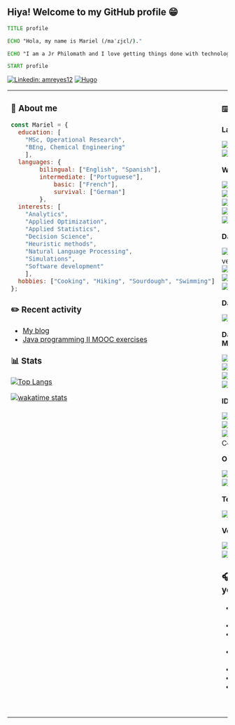 ## Hiya! Welcome to my GitHub profile :grin:

```cmd
TITLE profile

ECHO "Hola, my name is Mariel (/maˈɾjɛl/)."

ECHO "I am a Jr Philomath and I love getting things done with technology"

START profile
```

[![Linkedin: amreyes12](https://img.shields.io/badge/-amreyes12-blue?style=social&logo=Linkedin)](https://www.linkedin.com/in/amreyes12/) [![Hugo](https://img.shields.io/badge/Mariel's%20blog-FF4088?style=social&logo=hugo)](https://mariel-rs.github.io/blogs/)

<!--
![mail](https://img.shields.io/badge/mariel%2Ersal-EA4335?&style=social&logo=gmail)
-->

<table><tr><td valign="top" width="33%">

### :notebook: About me

```javascript
const Mariel = {
  education: [
  	"MSc, Operational Research", 
  	"BEng, Chemical Engineering"
	],
  languages: {
		bilingual: ["English", "Spanish"],
		intermediate: ["Portuguese"],
        	basic: ["French"],
        	survival: ["German"]
        },  
  interests: [
  	"Analytics",
  	"Applied Optimization", 
	"Applied Statistics", 
	"Decision Science",
	"Heuristic methods", 
	"Natural Language Processing", 
	"Simulations",
	"Software development"
	],
  hobbies: ["Cooking", "Hiking", "Sourdough", "Swimming"]
};
```

### :pencil2: Recent activity

- [My blog](http://mariel-rs.github.io/blogs)
- [Java programming II MOOC exercises](https://github.com/mariel-rs/mooc_fi_java_ii)

### :bar_chart: Stats

[![Top Langs](https://github-readme-stats.vercel.app/api/top-langs/?username=mariel-rs&langs_count=8&layout=compact&hide=jupyter%20notebook)](#)

[![wakatime stats](https://github-readme-stats.vercel.app/api/wakatime?username=marielrs)](#)
<!--

### :world_map: Food and the City

- Prawn soup <img src="https://img.shields.io/badge/-Acapulco-2e94ba?style=flat-square&logo=freelancer&logoColor=white"/>
- Haddock and chips <img src="https://img.shields.io/badge/-Edinburgh-005EB8?style=flat-square&logo=data:image/svg+xml;base64,PD94bWwgdmVyc2lvbj0iMS4wIj8+CjxzdmcgeG1sbnM9Imh0dHA6Ly93d3cudzMub3JnLzIwMDAvc3ZnIiB3aWR0aD0iMTAwMCIgaGVpZ2h0PSI2MDAiPgo8cmVjdCB3aWR0aD0iMTAwJSIgaGVpZ2h0PSIxMDAlIiBmaWxsPSIjMDA1RUI4Ii8+CjxwYXRoIGQ9Ik0gMCwwIEwgMTAwMCw2MDAgTSAwLDYwMCBMIDEwMDAsMCIgc3Ryb2tlPSIjZmZmIiBzdHJva2Utd2lkdGg9IjEyMCIvPgo8L3N2Zz4=&logoColor=white"/> 
- Tacos al pastor <img src="https://img.shields.io/badge/-Mexico%20City-ff5000?style=flat-square&logo=metrodelaciudaddemexico&logoColor=white"/> 
- Veg momo <img src="https://img.shields.io/badge/-Reading-53004e?style=flat-square&logo=data:image/svg+xml;base64,PD94bWwgdmVyc2lvbj0iMS4wIiBlbmNvZGluZz0iVVRGLTgiPz4KPHN2ZyB4bWxucz0iaHR0cDovL3d3dy53My5vcmcvMjAwMC9zdmciIHdpZHRoPSI4MDAiIGhlaWdodD0iNDgwIj4KPHBhdGggZmlsbD0iI0ZGRiIgZD0ibTAsMGg4MDB2NDgwSDAiLz4KPHBhdGggc3Ryb2tlPSIjQzgxMDJFIiBzdHJva2Utd2lkdGg9Ijk2IiBkPSJtMCwyNDBoODAwTTQwMCwwdjQ4MCIvPgo8L3N2Zz4=&logoColor=white"/> 
- Kangaroo steak <img src="https://img.shields.io/badge/-Sydney-E40000?style=flat-square&logo=qantas&logoColor=white"/> 

-->

</td><td valign="top" width="55%">

### :keyboard: Tech Stack

**Languages**

![C#](https://img.shields.io/badge/C%23-%23239120.svg?style=flat-square&logo=c-sharp&logoColor=white)
![Java](https://img.shields.io/badge/Java-%23ED8B00.svg?style=for-the-square&logo=openjdk&logoColor=white)
![Python](https://img.shields.io/badge/Python-3670A0?style=flat-square&logo=python&logoColor=ffdd54)
![R](https://img.shields.io/badge/R-%23276DC3.svg?style=flat-square&logo=r&logoColor=white)

**Web**

![CSS3](https://img.shields.io/badge/CSS3-%231572B6.svg?style=flat-square&logo=css3&logoColor=white)
![Express.js](https://img.shields.io/badge/express.js-%23404d59.svg?style=flat-square&logo=express&logoColor=%2361DAFB)
![HTML5](https://img.shields.io/badge/HTML5-%23E34F26.svg?style=flat-square&logo=html5&logoColor=white)
![Hugo](https://img.shields.io/badge/Hugo-FF4088?style=flat-square&logo=hugo&logoColor=white)
![JavaScript](https://img.shields.io/badge/JavaScript-%23323330.svg?style=flat-square&logo=javascript&logoColor=%23F7DF1E)
![NodeJS](https://img.shields.io/badge/Node.js-6DA55F?style=flat-square&logo=node.js&logoColor=white)

**Databases**

![MicrosoftSQLServer](https://img.shields.io/badge/Microsoft%20SQL%20Server-CC2927?style=flat-square&logo=microsoft%20sql%20server&logoColor=white)
![MySQL](https://img.shields.io/badge/MySQL-%2300f.svg?style=flat-square&logo=mysql&logoColor=white)
![PostgreSQL](https://img.shields.io/badge/PostgreSQL-%23316192.svg?style=flat-square&logo=postgresql&logoColor=white)
![SQLite](https://img.shields.io/badge/SQLite-%2307405e.svg?style=flat-square&logo=sqlite&logoColor=white)

**Data Analysis**

![Power BI](https://img.shields.io/badge/Power%20BI-F2C811?style=flat-square&logo=power%20bi&logoColor=black)

**Data Science / Machine Learning**

![Jupyter](https://img.shields.io/badge/Jupyter%20Notebook-F37626?style=flat-square&logo=jupyter&logoColor=white)
![NLTK](https://img.shields.io/badge/NLTK-276e7d?style=flat-square&logo=python&logoColor=white)
![NumPy](https://img.shields.io/badge/NumPy-%23013243.svg?style=flat-square&logo=numpy&logoColor=white)
![Pandas](https://img.shields.io/badge/pandas-%23150458.svg?style=flat-square&logo=pandas&logoColor=white)
![scikit-learn](https://img.shields.io/badge/scikit--learn-%23F7931E.svg?style=flat-square&logo=scikit-learn&logoColor=white)
![SciPy](https://img.shields.io/badge/SciPy-%230C55A5.svg?style=flat-square&logo=scipy&logoColor=%white)
![SymPy](https://img.shields.io/badge/SymPy-3B5526?style=flat-square&logo=sympy&logoColor=%white)

**IDE / Editor**

![Vim](https://img.shields.io/badge/Vim-%2311AB00.svg?style=flat-square&logo=vim&logoColor=white)
![Visual Studio](https://img.shields.io/badge/Visual%20Studio-5C2D91.svg?style=flat-square&logo=visual-studio&logoColor=white)
![Visual Studio Code](https://img.shields.io/badge/VSCode-0078d7.svg?style=flat-square&logo=visual-studio-code&logoColor=white)

**OS**

![CentOS](https://img.shields.io/badge/CentOS-002260?style=flat-squarge&logo=centos&logoColor=F0F0F0)
![Ubuntu](https://img.shields.io/badge/Ubuntu-E95420?style=flat-square&logo=ubuntu&logoColor=white)
![Windows](https://img.shields.io/badge/Windows-0078D6?style=flat-square&logo=windows&logoColor=white)

**Testing**

![Jest](https://img.shields.io/badge/-Jest-%23C21325?style=flat-square&logo=jest&logoColor=white)
![pytest](https://img.shields.io/badge/-pytest-0A9EDC?style=flat-square&logo=pytest&logoColor=white)

**Version control**

![Git](https://img.shields.io/badge/git-%23F05033.svg?style=flat-square&logo=git&logoColor=white)
![GitHub](https://img.shields.io/badge/GitHub-%23121011.svg?style=flat-square&logo=github&logoColor=white)
![Perforce Helix](https://img.shields.io/badge/-Perforce%20Helix-00AEEF?style=flat-square&logo=Perforce&logoColor=white)

### :headphones: A song for your thoughts

- A State of Trance mixes
- Café del Mar
- Chopin's Nocturnes
- HouseNation UK radio
- Phever.ie radio
- Sertanejo
- Universal Religion compilations

</td></tr></table>
